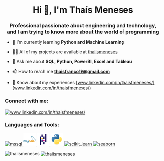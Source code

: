 <h1 align="center">Hi 👋, I'm Thaís Meneses</h1>
<h3 align="center">Professional passionate about engineering and technology, and I am trying to know more about the world of programming</h3>

- 🌱 I’m currently learning **Python and Machine Learning**

- 👨‍💻 All of my projects are available at [thaiismeneses](thaiismeneses)

- 💬 Ask me about **SQL, Python, PowerBI, Excel and Tableau**

- 📫 How to reach me **thaisfranco19@gmail.com**

- 📄 Know about my experiences [www.linkedin.com/in/thaisfmeneses/](www.linkedin.com/in/thaisfmeneses/)

<h3 align="left">Connect with me:</h3>
<p align="left">
<a href="https://linkedin.com/in/www.linkedin.com/in/thaisfmeneses/" target="blank"><img align="center" src="https://raw.githubusercontent.com/rahuldkjain/github-profile-readme-generator/master/src/images/icons/Social/linked-in-alt.svg" alt="www.linkedin.com/in/thaisfmeneses/" height="30" width="40" /></a>
</p>

<h3 align="left">Languages and Tools:</h3>
<p align="left"> <a href="https://www.microsoft.com/en-us/sql-server" target="_blank" rel="noreferrer"> <img src="https://www.svgrepo.com/show/303229/microsoft-sql-server-logo.svg" alt="mssql" width="40" height="40"/> </a> <a href="https://www.mysql.com/" target="_blank" rel="noreferrer"> <img src="https://raw.githubusercontent.com/devicons/devicon/master/icons/mysql/mysql-original-wordmark.svg" alt="mysql" width="40" height="40"/> </a> <a href="https://pandas.pydata.org/" target="_blank" rel="noreferrer"> <img src="https://raw.githubusercontent.com/devicons/devicon/2ae2a900d2f041da66e950e4d48052658d850630/icons/pandas/pandas-original.svg" alt="pandas" width="40" height="40"/> </a> <a href="https://www.python.org" target="_blank" rel="noreferrer"> <img src="https://raw.githubusercontent.com/devicons/devicon/master/icons/python/python-original.svg" alt="python" width="40" height="40"/> </a> <a href="https://scikit-learn.org/" target="_blank" rel="noreferrer"> <img src="https://upload.wikimedia.org/wikipedia/commons/0/05/Scikit_learn_logo_small.svg" alt="scikit_learn" width="40" height="40"/> </a> <a href="https://seaborn.pydata.org/" target="_blank" rel="noreferrer"> <img src="https://seaborn.pydata.org/_images/logo-mark-lightbg.svg" alt="seaborn" width="40" height="40"/> </a> </p>

<p><img align="left" src="https://github-readme-stats.vercel.app/api/top-langs?username=thaiismeneses&show_icons=true&locale=en&layout=compact" alt="thaiismeneses" /></p>

<p>&nbsp;<img align="center" src="https://github-readme-stats.vercel.app/api?username=thaiismeneses&show_icons=true&locale=en" alt="thaiismeneses" /></p>


<!--
### Hi there 👋
**thaiismeneses/thaiismeneses** is a ✨ _special_ ✨ repository because its `README.md` (this file) appears on your GitHub profile.

Here are some ideas to get you started:

- 🔭 I’m currently working on ...
- 🌱 I’m currently learning ...
- 👯 I’m looking to collaborate on ...
- 🤔 I’m looking for help with ...
- 💬 Ask me about ...
- 📫 How to reach me: ...
- 😄 Pronouns: ...
- ⚡ Fun fact: ...
-->
